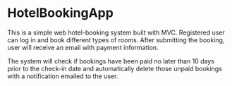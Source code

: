 # HotelBookingApp

This is a simple web hotel-booking system built with MVC. Registered user can log in and book different types of rooms. After submitting the booking, user will receive an email with payment information. 

The system will check if bookings have been paid no later than 10 days prior to the check-in date and automatically delete those unpaid bookings with a notification emailed to the user.
